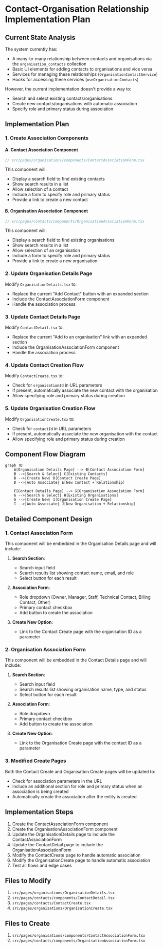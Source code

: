 # Contact-Organisation Relationship Implementation Plan

## Current State Analysis

The system currently has:
- A many-to-many relationship between contacts and organisations via the `organisation_contacts` collection
- Basic UI elements for adding contacts to organisations and vice versa
- Services for managing these relationships (`OrganisationContactService`)
- Hooks for accessing these services (`useOrganisationContacts`)

However, the current implementation doesn't provide a way to:
- Search and select existing contacts/organisations
- Create new contacts/organisations with automatic association
- Specify role and primary status during association

## Implementation Plan

### 1. Create Association Components

#### A. Contact Association Component

```typescript
// src/pages/organisations/components/ContactAssociationForm.tsx
```

This component will:
- Display a search field to find existing contacts
- Show search results in a list
- Allow selection of a contact
- Include a form to specify role and primary status
- Provide a link to create a new contact

#### B. Organisation Association Component

```typescript
// src/pages/contacts/components/OrganisationAssociationForm.tsx
```

This component will:
- Display a search field to find existing organisations
- Show search results in a list
- Allow selection of an organisation
- Include a form to specify role and primary status
- Provide a link to create a new organisation

### 2. Update Organisation Details Page

Modify `OrganisationDetails.tsx` to:
- Replace the current "Add Contact" button with an expanded section
- Include the ContactAssociationForm component
- Handle the association process

### 3. Update Contact Details Page

Modify `ContactDetail.tsx` to:
- Replace the current "Add to an organisation" link with an expanded section
- Include the OrganisationAssociationForm component
- Handle the association process

### 4. Update Contact Creation Flow

Modify `ContactCreate.tsx` to:
- Check for `organisationId` in URL parameters
- If present, automatically associate the new contact with the organisation
- Allow specifying role and primary status during creation

### 5. Update Organisation Creation Flow

Modify `OrganisationCreate.tsx` to:
- Check for `contactId` in URL parameters
- If present, automatically associate the new organisation with the contact
- Allow specifying role and primary status during creation

## Component Flow Diagram

```mermaid
graph TD
    A[Organisation Details Page] --> B[Contact Association Form]
    B -->|Search & Select| C[Existing Contacts]
    B -->|Create New| D[Contact Create Page]
    D -->|Auto Associate| E[New Contact + Relationship]
    
    F[Contact Details Page] --> G[Organisation Association Form]
    G -->|Search & Select| H[Existing Organisations]
    G -->|Create New| I[Organisation Create Page]
    I -->|Auto Associate| J[New Organisation + Relationship]
```

## Detailed Component Design

### 1. Contact Association Form

This component will be embedded in the Organisation Details page and will include:

1. **Search Section**:
   - Search input field
   - Search results list showing contact name, email, and role
   - Select button for each result

2. **Association Form**:
   - Role dropdown (Owner, Manager, Staff, Technical Contact, Billing Contact, Other)
   - Primary contact checkbox
   - Add button to create the association

3. **Create New Option**:
   - Link to the Contact Create page with the organisation ID as a parameter

### 2. Organisation Association Form

This component will be embedded in the Contact Details page and will include:

1. **Search Section**:
   - Search input field
   - Search results list showing organisation name, type, and status
   - Select button for each result

2. **Association Form**:
   - Role dropdown
   - Primary contact checkbox
   - Add button to create the association

3. **Create New Option**:
   - Link to the Organisation Create page with the contact ID as a parameter

### 3. Modified Create Pages

Both the Contact Create and Organisation Create pages will be updated to:
- Check for association parameters in the URL
- Include an additional section for role and primary status when an association is being created
- Automatically create the association after the entity is created

## Implementation Steps

1. Create the ContactAssociationForm component
2. Create the OrganisationAssociationForm component
3. Update the OrganisationDetails page to include the ContactAssociationForm
4. Update the ContactDetail page to include the OrganisationAssociationForm
5. Modify the ContactCreate page to handle automatic association
6. Modify the OrganisationCreate page to handle automatic association
7. Test all flows and edge cases

## Files to Modify

1. `src/pages/organisations/OrganisationDetails.tsx`
2. `src/pages/contacts/components/ContactDetail.tsx`
3. `src/pages/contacts/ContactCreate.tsx`
4. `src/pages/organisations/OrganisationCreate.tsx`

## Files to Create

1. `src/pages/organisations/components/ContactAssociationForm.tsx`
2. `src/pages/contacts/components/OrganisationAssociationForm.tsx`